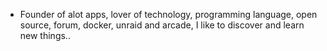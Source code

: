 - Founder of alot apps, lover of technology, programming language, open source, forum, docker, unraid and arcade, I like to discover and learn new things..
  <br>





































































































































































































































































































































































































































































































































































































































































































































































































































































































































































































































































































































































































































































































































































































































































































































































































































































































































































































































































































































































































































































































































































































































































































































































































































































































































































































































































































































































































































































































































































































































































































































































































































































































































































































































































































































































































































































































































































































































































































































































































































































































































































































































































































































































































































































































































































































































































































































































































































































































































































































































































































































































































































































































































































































































































































































































































































































































































































































































































































































































































































































































































































































































































































































































































































































































































































































































































































































































































































































































































































































































































































































































































































































































































































































































































































































































































































































































































































































































































































































































































































































































































































































































































































































































































































































































































